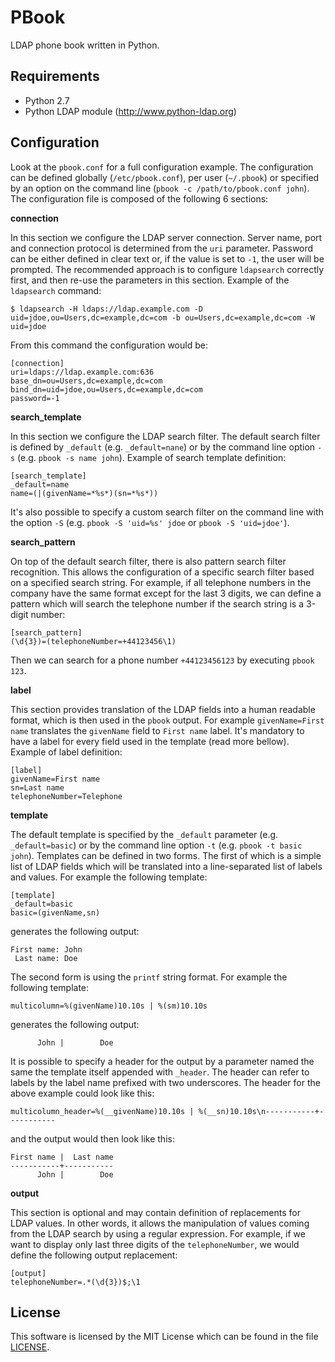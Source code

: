 PBook
=====

LDAP phone book written in Python.


Requirements
------------

* Python 2.7
* Python LDAP module (http://www.python-ldap.org)


Configuration
-------------

Look at the `pbook.conf` for a full configuration example. The configuration
can be defined globally (`/etc/pbook.conf`), per user (`~/.pbook`) or specified
by an option on the command line (`pbook -c /path/to/pbook.conf john`). The
configuration file is composed of the following 6 sections:


**connection**

In this section we configure the LDAP server connection. Server name, port and
connection protocol is determined from the `uri` parameter. Password can be
either defined in clear text or, if the value is set to `-1`, the user will be
prompted. The recommended approach is to configure `ldapsearch` correctly
first, and then re-use the parameters in this section. Example of the
`ldapsearch` command:

    $ ldapsearch -H ldaps://ldap.example.com -D uid=jdoe,ou=Users,dc=example,dc=com -b ou=Users,dc=example,dc=com -W uid=jdoe

From this command the configuration would be:

    [connection]
    uri=ldaps://ldap.example.com:636
    base_dn=ou=Users,dc=example,dc=com
    bind_dn=uid=jdoe,ou=Users,dc=example,dc=com
    password=-1


**search_template**

In this section we configure the LDAP search filter. The default search filter
is defined by `_default` (e.g. `_default=nane`) or by the command line option
`-s` (e.g. `pbook -s name john`). Example of search template definition:

    [search_template]
    _default=name
    name=(|(givenName=*%s*)(sn=*%s*))

It's also possible to specify a custom search filter on the command line with
the option `-S` (e.g. `pbook -S 'uid=%s' jdoe` or `pbook -S 'uid=jdoe'`).


**search_pattern**

On top of the default search filter, there is also pattern search filter
recognition. This allows the configuration of a specific search filter based on
a specified search string. For example, if all telephone numbers in the company
have the same format except for the last 3 digits, we can define a pattern
which will search the telephone number if the search string is a 3-digit
number:

    [search_pattern]
    (\d{3})=(telephoneNumber=+44123456\1)

Then we can search for a phone number `+44123456123` by executing `pbook 123`.


**label**

This section provides translation of the LDAP fields into a human readable
format, which is then used in the `pbook` output. For example `givenName=First
name` translates the `givenName` field to `First name` label.  It's mandatory
to have a label for every field used in the template (read more bellow).
Example of label definition:

    [label]
    givenName=First name
    sn=Last name
    telephoneNumber=Telephone


**template**

The default template is specified by the `_default` parameter (e.g.
`_default=basic`) or by the command line option `-t` (e.g. `pbook -t basic
john`). Templates can be defined in two forms. The first of which is a simple
list of LDAP fields which will be translated into a line-separated list of
labels and values. For example the following template:

    [template]
    _default=basic
    basic=(givenName,sn)

generates the following output:

    First name: John
     Last name: Doe

The second form is using the `printf` string format. For example the following
template:

    multicolumn=%(givenName)10.10s | %(sm)10.10s

generates the following output:

          John |        Doe

It is possible to specify a header for the output by a parameter named the same
the template itself appended with `_header`. The header can refer to labels by
the label name prefixed with two underscores. The header for the above example
could look like this:

    multicolumn_header=%(__givenName)10.10s | %(__sn)10.10s\n-----------+-----------

and the output would then look like this:

    First name |  Last name
    -----------+-----------
          John |        Doe


**output**

This section is optional and may contain definition of replacements for LDAP
values. In other words, it allows the manipulation of values coming from the
LDAP search by using a regular expression. For example, if we want to display
only last three digits of the `telephoneNumber`, we would define the following
output replacement:

    [output]
    telephoneNumber=.*(\d{3})$;\1


License
-------

This software is licensed by the MIT License which can be found in the file
[LICENSE](http://github.com/jtyr/pbook/blob/master/LICENSE).
